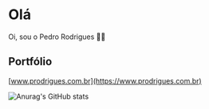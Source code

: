 # Olá

Oi, sou o Pedro Rodrigues 👋🏽
  
  ## Portfólio
[www.prodrigues.com.br](https://www.prodrigues.com.br)


![Anurag's GitHub stats](https://github-readme-stats.vercel.app/api?username=pedro-hrs&show_icons=true&theme=transparent)
